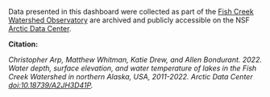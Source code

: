 Data presented in this dashboard were collected as part of the [Fish Creek Watershed Observatory](http://www.fishcreekwatershed.org/) are archived and publicly accessible on the NSF [Arctic Data Center](https://arcticdata.io/). 

**Citation:** 

*Christopher Arp, Matthew Whitman, Katie Drew, and Allen Bondurant. 2022. Water depth, surface elevation, and water temperature of lakes in the Fish Creek Watershed in northern Alaska, USA, 2011-2022. Arctic Data Center [doi:10.18739/A2JH3D41P](https://arcticdata.io/catalog/view/doi%3A10.18739%2FA2JH3D41P).*
